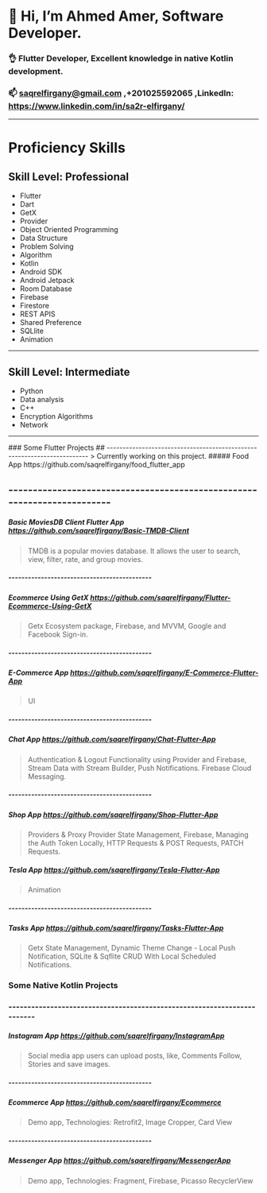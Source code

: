 #  👋 Hi, I’m Ahmed Amer, Software Developer.
### 👌 Flutter Developer, Excellent knowledge in native Kotlin development.
### 📫 saqrelfirgany@gmail.com ,+201025592065 ,LinkedIn: https://www.linkedin.com/in/sa2r-elfirgany/

<hr>
 
# Proficiency Skills
## Skill Level: Professional

- Flutter 
- Dart
- GetX
- Provider
- Object Oriented Programming
- Data Structure
- Problem Solving
- Algorithm
- Kotlin
- Android SDK
- Android Jetpack
- Room Database
- Firebase
- Firestore
- REST APIS
- Shared Preference
- SQLlite
- Animation

<hr>

## Skill Level: Intermediate
- Python
- Data analysis
- C++
- Encryption Algorithms
- Network

<hr>
### Some Flutter Projects
## ------------------------------------------------------------------------
> Currently working on this project.
##### Food App https://github.com/saqrelfirgany/food_flutter_app

## ------------------------------------------------------------------------
##### Basic MoviesDB Client Flutter App https://github.com/saqrelfirgany/Basic-TMDB-Client
> TMDB is a popular movies database. It allows the user to search, view, filter, rate, and group movies.

##### --------------------------------------------
##### Ecommerce Using GetX  https://github.com/saqrelfirgany/Flutter-Ecommerce-Using-GetX
> Getx Ecosystem package, Firebase, and MVVM, Google and Facebook Sign-in.

##### --------------------------------------------
##### E-Commerce App  https://github.com/saqrelfirgany/E-Commerce-Flutter-App
> UI

##### --------------------------------------------
##### Chat App  https://github.com/saqrelfirgany/Chat-Flutter-App
> Authentication & Logout Functionality using Provider and Firebase, Stream Data with Stream Builder, Push Notifications. Firebase Cloud Messaging.

##### --------------------------------------------
##### Shop App  https://github.com/saqrelfirgany/Shop-Flutter-App
> Providers & Proxy Provider State Management, Firebase, Managing the Auth Token Locally, HTTP Requests & POST Requests, PATCH Requests.

##### Tesla App  https://github.com/saqrelfirgany/Tesla-Flutter-App
> Animation

##### --------------------------------------------
##### Tasks App  https://github.com/saqrelfirgany/Tasks-Flutter-App
> Getx State Management, Dynamic Theme Change - Local Push Notification, SQLite & Sqflite CRUD With Local Scheduled Notifications.


### Some Native Kotlin Projects
### ------------------------------------------------------------------------
##### Instagram App  https://github.com/saqrelfirgany/InstagramApp
> Social media app users can upload posts, like, Comments Follow, Stories and save images.

##### --------------------------------------------
##### Ecommerce App  https://github.com/saqrelfirgany/Ecommerce
> Demo app, Technologies: Retrofit2, Image Cropper, Card View

##### --------------------------------------------
##### Messenger App  https://github.com/saqrelfirgany/MessengerApp
> Demo app, Technologies: Fragment, Firebase, Picasso RecyclerView

